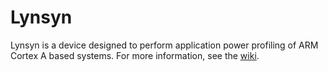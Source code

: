 # Lynsyn

Lynsyn is a device designed to perform application power profiling of ARM Cortex A based systems.  For more information, see the [wiki](https://github.com/EECS-NTNU/lynsyn-host-software/wiki). 
